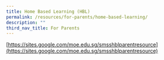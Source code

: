 ```yaml
---
title: Home Based Learning (HBL)
permalink: /resources/for-parents/home-based-learning/
description: ""
third_nav_title: For Parents
---
```

[https://sites.google.com/moe.edu.sg/smsshblparentresource](https://sites.google.com/moe.edu.sg/smsshblparentresource)